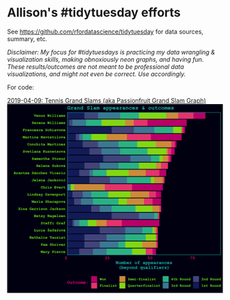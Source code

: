# Allison's #tidytuesday efforts  
See <https://github.com/rfordatascience/tidytuesday> for data sources, summary, etc. 

*Disclaimer: My focus for #tidytuesdays is practicing my data wrangling & visualization skills, making obnoxiously neon graphs, and having fun. These results/outcomes are not meant to be professional data visualizations, and might not even be correct. Use accordingly.*

For code:

[2019-04-09: Tennis Grand Slams (aka Passionfruit Grand Slam Graph)](https://github.com/allisonhorst/allison-tidy-tuesdays/tree/master/2019-04-09]2019-04-09)
<img src="https://github.com/allisonhorst/allison-tidy-tuesdays/blob/master/images/my_tennis_plot.png" width="600">

